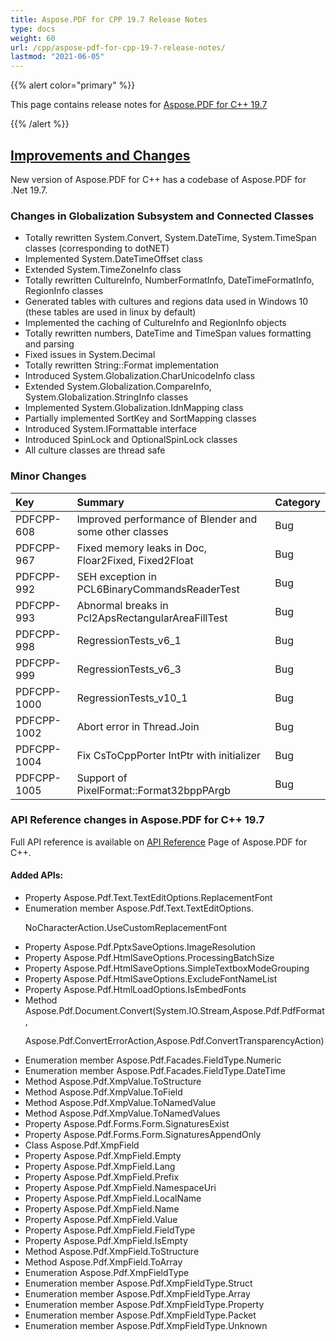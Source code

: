 ```yaml
---
title: Aspose.PDF for CPP 19.7 Release Notes
type: docs
weight: 60
url: /cpp/aspose-pdf-for-cpp-19-7-release-notes/
lastmod: "2021-06-05"
---
```


{{% alert color="primary" %}}

This page contains release notes for [Aspose.PDF for C++ 19.7](https://www.nuget.org/packages/Aspose.PDF.CPP/19.7.0)

{{% /alert %}}
## <ins>**Improvements and Changes**
New version of Aspose.PDF for C++ has a codebase of Aspose.PDF for .Net 19.7.
### **Changes in Globalization Subsystem and Connected Classes**
- Totally rewritten System.Convert, System.DateTime, System.TimeSpan classes (corresponding to dotNET)
- Implemented System.DateTimeOffset class
- Extended System.TimeZoneInfo class
- Totally rewritten CultureInfo, NumberFormatInfo, DateTimeFormatInfo, RegionInfo classes
- Generated tables with cultures and regions data used in Windows 10 (these tables are used in linux by default)
- Implemented the caching of CultureInfo and RegionInfo objects
- Totally rewritten numbers, DateTime and TimeSpan values formatting and parsing
- Fixed issues in System.Decimal
- Totally rewritten String::Format implementation
- Introduced System.Globalization.CharUnicodeInfo class
- Extended System.Globalization.CompareInfo, System.Globalization.StringInfo classes
- Implemented System.Globalization.IdnMapping class
- Partially implemented SortKey and SortMapping classes
- Introduced System.IFormattable interface
- Introduced SpinLock and OptionalSpinLock classes
- All culture classes are thread safe
### **Minor Changes**

|**Key**|**Summary**|**Category**|
| :- | :- | :- |
|PDFCPP-608|Improved performance of Blender and some other classes|Bug|
|PDFCPP-967|Fixed memory leaks in Doc, Floar2Fixed, Fixed2Float|Bug|
|PDFCPP-992|SEH exception in PCL6BinaryCommandsReaderTest|Bug|
|PDFCPP-993|Abnormal breaks in Pcl2ApsRectangularAreaFillTest|Bug|
|PDFCPP-998|RegressionTests_v6_1|Bug|
|PDFCPP-999|RegressionTests_v6_3|Bug|
|PDFCPP-1000|RegressionTests_v10_1|Bug|
|PDFCPP-1002|Abort error in Thread.Join|Bug|
|PDFCPP-1004|Fix CsToCppPorter IntPtr with initializer|Bug|
|PDFCPP-1005|Support of PixelFormat::Format32bppPArgb|Bug|
### **API Reference changes in Aspose.PDF for C++ 19.7**
Full API reference is available on [API Reference](https://apireference.aspose.com/cpp/pdf/) Page of Aspose.PDF for C++.
#### **Added APIs:**
- Property Aspose.Pdf.Text.TextEditOptions.ReplacementFont  
- Enumeration member Aspose.Pdf.Text.TextEditOptions.<p>NoCharacterAction.UseCustomReplacementFont     
- Property Aspose.Pdf.PptxSaveOptions.ImageResolution  
- Property Aspose.Pdf.HtmlSaveOptions.ProcessingBatchSize  
- Property Aspose.Pdf.HtmlSaveOptions.SimpleTextboxModeGrouping  
- Property Aspose.Pdf.HtmlSaveOptions.ExcludeFontNameList  
- Property Aspose.Pdf.HtmlLoadOptions.IsEmbedFonts  
- Method Aspose.Pdf.Document.Convert(System.IO.Stream,Aspose.Pdf.PdfFormat,<p>Aspose.Pdf.ConvertErrorAction,Aspose.Pdf.ConvertTransparencyAction)
- Enumeration member Aspose.Pdf.Facades.FieldType.Numeric  
- Enumeration member Aspose.Pdf.Facades.FieldType.DateTime  
- Method Aspose.Pdf.XmpValue.ToStructure  
- Method Aspose.Pdf.XmpValue.ToField  
- Method Aspose.Pdf.XmpValue.ToNamedValue  
- Method Aspose.Pdf.XmpValue.ToNamedValues  
- Property Aspose.Pdf.Forms.Form.SignaturesExist  
- Property Aspose.Pdf.Forms.Form.SignaturesAppendOnly  
- Class Aspose.Pdf.XmpField  
- Property Aspose.Pdf.XmpField.Empty  
- Property Aspose.Pdf.XmpField.Lang  
- Property Aspose.Pdf.XmpField.Prefix  
- Property Aspose.Pdf.XmpField.NamespaceUri  
- Property Aspose.Pdf.XmpField.LocalName  
- Property Aspose.Pdf.XmpField.Name  
- Property Aspose.Pdf.XmpField.Value  
- Property Aspose.Pdf.XmpField.FieldType  
- Property Aspose.Pdf.XmpField.IsEmpty  
- Method Aspose.Pdf.XmpField.ToStructure  
- Method Aspose.Pdf.XmpField.ToArray  
- Enumeration Aspose.Pdf.XmpFieldType  
- Enumeration member Aspose.Pdf.XmpFieldType.Struct  
- Enumeration member Aspose.Pdf.XmpFieldType.Array  
- Enumeration member Aspose.Pdf.XmpFieldType.Property  
- Enumeration member Aspose.Pdf.XmpFieldType.Packet  
- Enumeration member Aspose.Pdf.XmpFieldType.Unknown  
